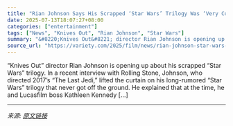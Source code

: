 ```yaml
---
title: "Rian Johnson Says His Scrapped ‘Star Wars’ Trilogy Was ‘Very Conceptual’ and ‘Never’ Had an ‘Outline or Treatment or Anything’: ‘Nothing Really Happened With It’"
date: 2025-07-13T18:07:27+08:00
categories: ["entertainment"]
tags: ["News", "Knives Out", "Rian Johnson", "Star Wars"]
summary: "&#8220;Knives Out&#8221; director Rian Johnson is opening up about his scrapped &#8220;Star Wars&#8221; trilogy. In a recent interview with Rolling Stone, Johnson, who directed 2017&#8217;s &#8220;The"
source_url: "https://variety.com/2025/film/news/rian-johnson-star-wars-trilogy-very-conceptual-knives-out-1236459163/"
---
```


&#8220;Knives Out&#8221; director Rian Johnson is opening up about his scrapped &#8220;Star Wars&#8221; trilogy. In a recent interview with Rolling Stone, Johnson, who directed 2017&#8217;s &#8220;The Last Jedi,&#8221; lifted the curtain on his long-rumored &#8220;Star Wars&#8221; trilogy that never got off the ground. He explained that at the time, he and Lucasfilm boss Kathleen Kennedy [&#8230;]

---

*来源: [原文链接](https://variety.com/2025/film/news/rian-johnson-star-wars-trilogy-very-conceptual-knives-out-1236459163/)*
